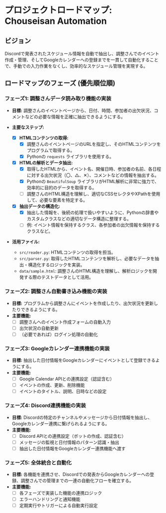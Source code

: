 # プロジェクトロードマップ: Chouseisan Automation

## ビジョン
Discordで発表されたスケジュール情報を自動で抽出し、調整さんでのイベント作成・管理、そしてGoogleカレンダーへの登録までを一貫して自動化することで、手動での入力作業をなくし、効率的なスケジュール管理を実現する。

## ロードマップのフェーズ (優先順位順)

### フェーズ1: 調整さんデータ読み取り機能の実装

*   **目標:** 調整さんのイベントページから、日付、時間、参加者の出欠状況、コメントなどの必要な情報を正確に抽出できるようにする。

*   **主要なステップ:**
    *   [x] **HTMLコンテンツの取得:**
        *   [x] 調整さんのイベントページのURLを指定し、そのHTMLコンテンツをプログラムで取得する。
        *   [x] Pythonの `requests` ライブラリを使用する。
    *   [x] **HTMLの解析とデータ抽出:**
        *   [x] 取得したHTMLから、イベント名、開催日時、参加者の名前、各日程に対する出欠状況（〇、△、✕）、コメントなどの情報を抽出する。
        *   [x] Pythonの `BeautifulSoup` ライブラリがHTML解析に非常に強力で、効率的に目的のデータを取得する。
        *   [ ] 調整さんのHTML構造を理解し、適切なCSSセレクタやXPathを使用して、必要な要素を特定する。
    *   [x] **抽出データの構造化:**
        *   [x] 抽出した情報を、後続の処理で扱いやすいように、Pythonの辞書やカスタムクラスなどの適切なデータ構造に整理する。
        *   [ ] 例: イベント情報を保持するクラス、各参加者の出欠情報を保持するクラスなど。

*   **活用ファイル:**
    *   `src/reader.py`: HTMLコンテンツの取得を担当。
    *   `src/parser.py`: 取得したHTMLコンテンツを解析し、必要なデータを抽出・構造化するロジックを実装。
    *   `data/sample.html`: 調整さんのHTML構造を理解し、解析ロジックを開発する際のテストデータとして活用。

### フェーズ2: 調整さん自動書き込み機能の実装

*   **目標:** プログラムから調整さんにイベントを作成したり、出欠状況を更新したりできるようにする。
*   **主要機能:**
    *   [ ] 調整さんへのイベント作成フォームの自動入力
    *   [ ] 出欠状況の自動更新
    *   [ ] （必要であれば）ログイン処理の自動化

### フェーズ3: Googleカレンダー連携機能の実装

*   **目標:** 抽出した日付情報をGoogleカレンダーにイベントとして登録できるようにする。
*   **主要機能:**
    *   [ ] Google Calendar APIとの連携設定（認証含む）
    *   [ ] イベントの作成、更新、削除機能
    *   [ ] イベントのタイトル、説明、日時などの設定

### フェーズ4: Discord連携機能の実装

*   **目標:** Discordの特定のチャンネルやメッセージから日付情報を抽出し、Googleカレンダー連携に繋げられるようにする。
*   **主要機能:**
    *   [ ] Discord APIとの連携設定（ボットの作成、認証含む）
    *   [ ] メッセージの監視と日付情報のパターン認識・抽出
    *   [ ] 抽出した日付情報をGoogleカレンダー連携機能へ渡す

### フェーズ5: 全体統合と自動化

*   **目標:** 各機能を連携させ、Discordでの発表からGoogleカレンダーへの登録、調整さんでの管理までの一連の自動化フローを確立する。
*   **主要機能:**
    *   [ ] 各フェーズで実装した機能の連携ロジック
    *   [ ] エラーハンドリングと通知機能
    *   [ ] 定期実行やトリガーによる自動実行設定